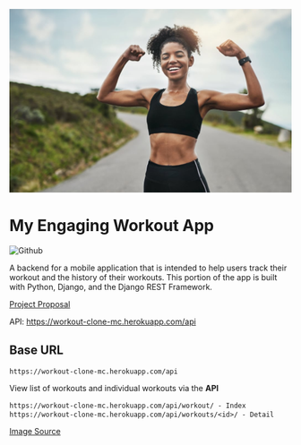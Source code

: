 ![Project Image](Workout-Plan-Women.jpg)

# My Engaging Workout App

![Github](https://img.shields.io/github/languages/top/campbellmarianna/workout-backend.svg)

A backend for a mobile application that is intended to help users track their workout and the history of their workouts. This portion of the app is built with Python, Django, and the Django REST Framework.

[Project Proposal](proposal.md)

API: https://workout-clone-mc.herokuapp.com/api

## Base URL

```
https://workout-clone-mc.herokuapp.com/api
```

View list of workouts and individual workouts via the **API**

```
https://workout-clone-mc.herokuapp.com/api/workout/ - Index
https://workout-clone-mc.herokuapp.com/api/workouts/<id>/ - Detail
```







[Image Source](https://www.popsugar.com/fitness/Workout-Plan-Women-45630358)
